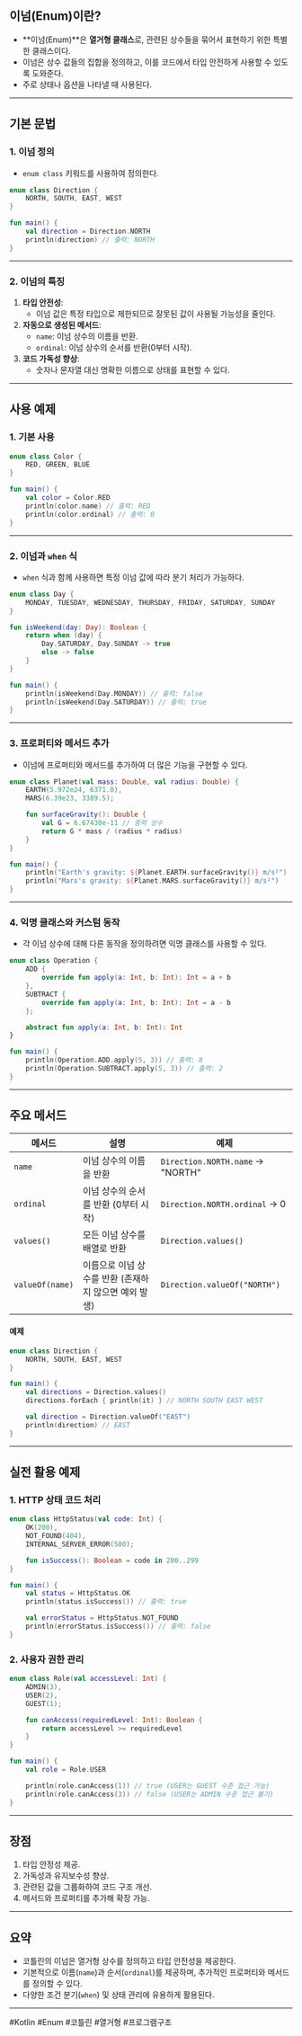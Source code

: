 ## **이넘(Enum)이란?**
- **이넘(Enum)**은 **열거형 클래스**로, 관련된 상수들을 묶어서 표현하기 위한 특별한 클래스이다.
- 이넘은 상수 값들의 집합을 정의하고, 이를 코드에서 타입 안전하게 사용할 수 있도록 도와준다.
- 주로 상태나 옵션을 나타낼 때 사용된다.

---

## **기본 문법**

### **1. 이넘 정의**
- `enum class` 키워드를 사용하여 정의한다.

```kotlin
enum class Direction {
    NORTH, SOUTH, EAST, WEST
}

fun main() {
    val direction = Direction.NORTH
    println(direction) // 출력: NORTH
}
```

---

### **2. 이넘의 특징**
1. **타입 안전성**:
    - 이넘 값은 특정 타입으로 제한되므로 잘못된 값이 사용될 가능성을 줄인다.
2. **자동으로 생성된 메서드**:
    - `name`: 이넘 상수의 이름을 반환.
    - `ordinal`: 이넘 상수의 순서를 반환(0부터 시작).
3. **코드 가독성 향상**:
    - 숫자나 문자열 대신 명확한 이름으로 상태를 표현할 수 있다.

---

## **사용 예제**

### **1. 기본 사용**
```kotlin
enum class Color {
    RED, GREEN, BLUE
}

fun main() {
    val color = Color.RED
    println(color.name) // 출력: RED
    println(color.ordinal) // 출력: 0
}
```

---

### **2. 이넘과 `when` 식**
- `when` 식과 함께 사용하면 특정 이넘 값에 따라 분기 처리가 가능하다.

```kotlin
enum class Day {
    MONDAY, TUESDAY, WEDNESDAY, THURSDAY, FRIDAY, SATURDAY, SUNDAY
}

fun isWeekend(day: Day): Boolean {
    return when (day) {
        Day.SATURDAY, Day.SUNDAY -> true
        else -> false
    }
}

fun main() {
    println(isWeekend(Day.MONDAY)) // 출력: false
    println(isWeekend(Day.SATURDAY)) // 출력: true
}
```

---

### **3. 프로퍼티와 메서드 추가**
- 이넘에 프로퍼티와 메서드를 추가하여 더 많은 기능을 구현할 수 있다.

```kotlin
enum class Planet(val mass: Double, val radius: Double) {
    EARTH(5.972e24, 6371.0),
    MARS(6.39e23, 3389.5);

    fun surfaceGravity(): Double {
        val G = 6.67430e-11 // 중력 상수
        return G * mass / (radius * radius)
    }
}

fun main() {
    println("Earth's gravity: ${Planet.EARTH.surfaceGravity()} m/s²")
    println("Mars's gravity: ${Planet.MARS.surfaceGravity()} m/s²")
}
```

---

### **4. 익명 클래스와 커스텀 동작**
- 각 이넘 상수에 대해 다른 동작을 정의하려면 익명 클래스를 사용할 수 있다.

```kotlin
enum class Operation {
    ADD {
        override fun apply(a: Int, b: Int): Int = a + b
    },
    SUBTRACT {
        override fun apply(a: Int, b: Int): Int = a - b
    };

    abstract fun apply(a: Int, b: Int): Int
}

fun main() {
    println(Operation.ADD.apply(5, 3)) // 출력: 8
    println(Operation.SUBTRACT.apply(5, 3)) // 출력: 2
}
```

---

## **주요 메서드**

| 메서드          | 설명                                                                   | 예제                              |
|-----------------|------------------------------------------------------------------------|-----------------------------------|
| `name`          | 이넘 상수의 이름을 반환                                               | `Direction.NORTH.name` → "NORTH" |
| `ordinal`       | 이넘 상수의 순서를 반환 (0부터 시작)                                   | `Direction.NORTH.ordinal` → 0    |
| `values()`      | 모든 이넘 상수를 배열로 반환                                           | `Direction.values()`             |
| `valueOf(name)` | 이름으로 이넘 상수를 반환 (존재하지 않으면 예외 발생)                  | `Direction.valueOf("NORTH")`     |

#### **예제**
```kotlin
enum class Direction {
    NORTH, SOUTH, EAST, WEST
}

fun main() {
    val directions = Direction.values()
    directions.forEach { println(it) } // NORTH SOUTH EAST WEST

    val direction = Direction.valueOf("EAST")
    println(direction) // EAST
}
```

---

## **실전 활용 예제**

### **1. HTTP 상태 코드 처리**
```kotlin
enum class HttpStatus(val code: Int) {
    OK(200),
    NOT_FOUND(404),
    INTERNAL_SERVER_ERROR(500);

    fun isSuccess(): Boolean = code in 200..299
}

fun main() {
    val status = HttpStatus.OK
    println(status.isSuccess()) // 출력: true

    val errorStatus = HttpStatus.NOT_FOUND
    println(errorStatus.isSuccess()) // 출력: false
}
```

### **2. 사용자 권한 관리**
```kotlin
enum class Role(val accessLevel: Int) {
    ADMIN(3),
    USER(2),
    GUEST(1);

    fun canAccess(requiredLevel: Int): Boolean {
        return accessLevel >= requiredLevel
    }
}

fun main() {
    val role = Role.USER

    println(role.canAccess(1)) // true (USER는 GUEST 수준 접근 가능)
    println(role.canAccess(3)) // false (USER는 ADMIN 수준 접근 불가)
}
```

---

## **장점**
1. 타입 안정성 제공.
2. 가독성과 유지보수성 향상.
3. 관련된 값을 그룹화하여 코드 구조 개선.
4. 메서드와 프로퍼티를 추가해 확장 가능.

---

## **요약**
- 코틀린의 이넘은 열거형 상수를 정의하고 타입 안전성을 제공한다.
- 기본적으로 이름(`name`)과 순서(`ordinal`)를 제공하며, 추가적인 프로퍼티와 메서드를 정의할 수 있다.
- 다양한 조건 분기(`when`) 및 상태 관리에 유용하게 활용된다.

---

#Kotlin #Enum #코틀린 #열거형 #프로그램구조
